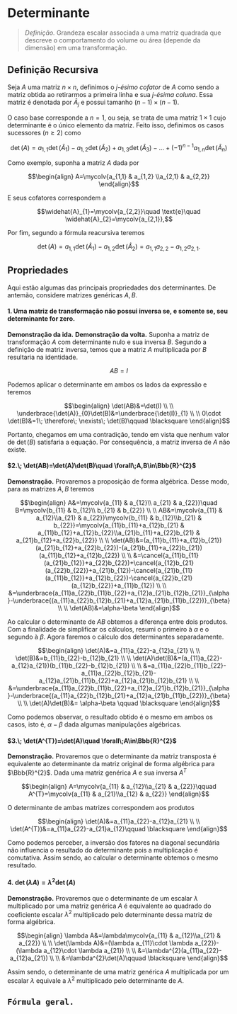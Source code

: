 $\newcommand\mycolv[1]{\begin{bmatrix}#1\end{bmatrix}}$
# Determinante

> $\textit{Definição.}$ Grandeza escalar associada a uma matriz quadrada que descreve o comportamento do volume ou área (depende da dimensão) em uma transformação.

## Definição Recursiva

Seja $A$ uma matriz $n\times n$, definimos o $\textit{j-ésimo cofator}$ de $A$ como sendo a matriz obtida ao retirarmos a primeira linha e sua $\textit{j-ésima coluna}$. Essa matriz é denotada por $\widehat{A}_{j}$ e possui tamanho $(n-1)\times(n-1)$.

O caso base corresponde a $n=1$, ou seja, se trata de uma matriz $1\times 1$ cujo determinante é o único elemento da matriz. Feito isso, definimos os casos sucessores $(n\geq 2)$ como

```math
\det(A)=a_{1,1}\det(\widehat{A}_{1})-a_{1,2}\det(\widehat{A}_{2})+a_{1,3}\det(\widehat{A}_{3})-\dots+(-1)^{n-1}a_{1,n}\det(\widehat{A}_{n})\tag{1}
```

Como exemplo, suponha a matriz $A$ dada por

```math
\begin{align}
A=\mycolv{a_{1,1} & a_{1,2} \\a_{2,1} & a_{2,2}}
\end{align}
```

E seus cofatores correspondem a

```math
\widehat{A}_{1}=\mycolv{a_{2,2}}\quad \text{e}\quad \widehat{A}_{2}=\mycolv{a_{2,1}},
```

Por fim, segundo a fórmula reacursiva teremos

```math
\det(A)=a_{1,1}\det(\widehat{A}_{1})-a_{1,2}\det(\widehat{A}_{2})=a_{1,1}a_{2,2}-a_{1,2}a_{2,1}.
```

## Propriedades

Aqui estão algumas das principais propriedades dos determinantes. De antemão, considere matrizes genéricas $A,B$.

#### 1. Uma matriz de transformação não possui inversa **se, e somente se,** seu determinante for zero.

**Demonstração da ida.** 
**Demonstração da volta.** Suponha a matriz de transformação $A$ com determinante nulo e sua inversa $B$. Segundo a definição de matriz inversa, temos que a matriz $A$ multiplicada por $B$ resultaria na identidade.

```math
AB=I
```

Podemos aplicar o determinante em ambos os lados da expressão e teremos

```math
\begin{align}
\det(AB)&=\det(I) \\ \\
\underbrace{\det(A)}_{0}\det(B)&=\underbrace{\det(I)}_{1} \\ \\
0\cdot \det(B)&=1\;  \therefore\;  \nexists\;  \det(B)\qquad \blacksquare 
\end{align}
```

Portanto, chegamos em uma contradição, tendo em vista que nenhum valor de $\det(B)$ satisfaria a equação. Por consequência, a matriz inversa de $A$ não existe.

#### $2.\;  \det(AB)=\det(A)\det(B)\quad \forall\;A,B\in\Bbb{R}^{2}$

**Demonstração.** Provaremos a proposição de forma algébrica. Desse modo, para as matrizes $A,B$ teremos

```math
\begin{align}
A&=\mycolv{a_{11} & a_{12}\\ a_{21} & a_{22}}\quad B=\mycolv{b_{11} & b_{12}\\ b_{21} & b_{22}} \\ \\
AB&=\mycolv{a_{11} & a_{12}\\a_{21} & a_{22}}\mycolv{b_{11} & b_{12}\\b_{21} & b_{22}}=\mycolv{a_{11}b_{11}+a_{12}b_{21} & a_{11}b_{12}+a_{12}b_{22}\\a_{21}b_{11}+a_{22}b_{21} & a_{21}b_{12}+a_{22}b_{22}} \\ \\
\det(AB)&=(a_{11}b_{11}+a_{12}b_{21})(a_{21}b_{12}+a_{22}b_{22})-(a_{21}b_{11}+a_{22}b_{21})(a_{11}b_{12}+a_{12}b_{22}) \\ \\
&=\cancel{a_{11}b_{11}(a_{21}b_{12}}+a_{22}b_{22})+\cancel{a_{12}b_{21}(a_{22}b_{22}}+a_{21}b_{12})-\cancel{a_{21}b_{11}(a_{11}b_{12}}+a_{12}b_{22})-\cancel{a_{22}b_{21}(a_{12}b_{22}}+a_{11}b_{12}) \\ \\ 
&=\underbrace{a_{11}a_{22}b_{11}b_{22}+a_{12}a_{21}b_{12}b_{21}}_{\alpha}-\underbrace{(a_{11}a_{22}b_{12}b_{21}+a_{12}a_{21}b_{11}b_{22})}_{\beta} \\ \\
\det(AB)&=\alpha-\beta
\end{align}
```

Ao calcular o determinante de $AB$ obtemos a diferença entre dois produtos. Com a finalidade de simplificar os cálculos, resumi o primeiro à $\alpha$ e o segundo à $\beta$. Agora faremos o cálculo dos determinantes separadamente.

```math
\begin{align}
\det(A)&=a_{11}a_{22}-a_{12}a_{21} \\ \\
\det(B)&=b_{11}b_{22}-b_{12}b_{21} \\ \\
\det(A)\det(B)&=(a_{11}a_{22}-a_{12}a_{21})(b_{11}b_{22}-b_{12}b_{21}) \\ \\
&=a_{11}a_{22}b_{11}b_{22}-a_{11}a_{22}b_{12}b_{21}-a_{12}a_{21}b_{11}b_{22}+a_{12}a_{21}b_{12}b_{21} \\ \\
&=\underbrace{a_{11}a_{22}b_{11}b_{22}+a_{12}a_{21}b_{12}b_{21}}_{\alpha}-\underbrace{(a_{11}a_{22}b_{12}b_{21}+a_{12}a_{21}b_{11}b_{22})}_{\beta} \\ \\
\det(A)\det(B)&= \alpha-\beta \qquad \blacksquare 
\end{align}
```

Como podemos observar, o resultado obtido é o mesmo em ambos os casos, isto é, $\alpha-\beta$ dada algumas manipulações algébricas.

#### $3.\; \det(A^{T})=\det(A)\quad \forall\;A\in\Bbb{R}^{2}$

$\textbf{Demonstração.}$ Provaremos que o determinante da matriz transposta é equivalente ao determinante da matriz original de forma algébrica para $\Bbb{R}^{2}$. Dada uma matriz genérica $A$ e sua inversa $A^{T}$
 
```math
\begin{align}
A=\mycolv{a_{11} & a_{12}\\a_{21} & a_{22}}\qquad A^{T}=\mycolv{a_{11} & a_{21}\\a_{12} & a_{22}}
\end{align}
```

O determinante de ambas matrizes correspondem aos produtos

```math
\begin{align}
\det(A)&=a_{11}a_{22}-a_{12}a_{21} \\ \\
\det(A^{T})&=a_{11}a_{22}-a_{21}a_{12}\qquad \blacksquare
\end{align}
```

Como podemos perceber, a inversão dos fatores na diagonal secundária não influencia o resultado do determinante pois a multiplicação é comutativa. Assim sendo, ao calcular o determinante obtemos o mesmo resultado. 

#### $4.\; \det(\lambda A)=\lambda^{2}\det(A)$

**Demonstração.** Provaremos que o determinante de um escalar $\lambda$ multiplicado por uma matriz genérica $A$ é equivalente ao quadrado do coeficiente escalar $\lambda^{2}$ multiplicado pelo determinante dessa matriz de forma algébrica.

```math
\begin{align}
\lambda A&=\lambda\mycolv{a_{11} & a_{12}\\a_{21} & a_{22}} \\ \\
\det(\lambda A)&=(\lambda a_{11}\cdot \lambda a_{22})-(\lambda a_{12}\cdot \lambda a_{21}) \\ \\
&=\lambda^{2}(a_{11}a_{22}-a_{12}a_{21}) \\ \\
&=\lambda^{2}\det(A)\qquad \blacksquare 
\end{align}
```

Assim sendo, o determinante de uma matriz genérica $A$ multiplicada por um escalar $\lambda$ equivale a $\lambda^{2}$ multiplicado pelo determinante de $A$.

## $\texttt{Fórmula geral.}$



